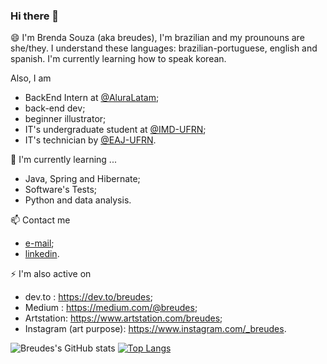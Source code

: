 ### Hi there 👋

😄 I'm Brenda Souza (aka breudes), I'm brazilian and my prounouns are she/they. I understand these languages: brazilian-portuguese, english and spanish. I'm currently learning how to speak korean.

Also, I am
  - BackEnd Intern at [@AluraLatam](https://www.aluracursos.com/);
  - back-end dev; 
  - beginner illustrator;
  - IT's undergraduate student at [@IMD-UFRN](https://imd.ufrn.br/portal/);
  - IT's technician by [@EAJ-UFRN](https://eaj.ufrn.br/).
  
🌱 I'm currently learning ... 
  - Java, Spring and Hibernate;
  - Software's Tests;
  - Python and data analysis.

📫 Contact me
  - [e-mail](breudes@outlook.com);
  - [linkedin](https://www.linkedin.com/in/brenda-souza-226278179/).
    
⚡ I'm also active on
  - dev.to : https://dev.to/breudes;
  - Medium : https://medium.com/@breudes;
  - Artstation: https://www.artstation.com/breudes;
  - Instagram (art purpose): https://www.instagram.com/_breudes.

![Breudes's GitHub stats](https://github-readme-stats.vercel.app/api?username=breudes&show_icons=true)
[![Top Langs](https://github-readme-stats.vercel.app/api/top-langs/?username=breudes&layout=compact)](https://github.com/anuraghazra/github-readme-stats)
